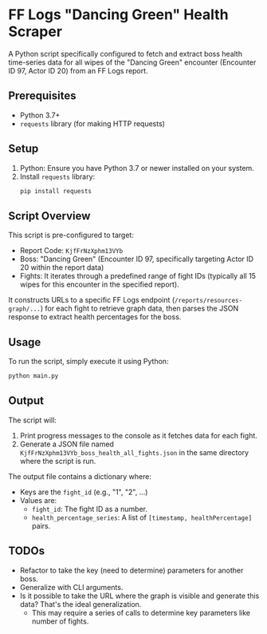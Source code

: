 # FF Logs "Dancing Green" Health Scraper

A Python script specifically configured to fetch and extract boss health time-series data for all wipes of the "Dancing Green" encounter (Encounter ID 97, Actor ID 20) from an FF Logs report.

## Prerequisites

- Python 3.7+
- `requests` library (for making HTTP requests)

## Setup

1.  Python: Ensure you have Python 3.7 or newer installed on your system.
2.  Install `requests` library:
    ```bash
    pip install requests
    ```

## Script Overview

This script is pre-configured to target:

- Report Code: `KjfFrNzXphm13VYb`
- Boss: "Dancing Green" (Encounter ID 97, specifically targeting Actor ID 20 within the report data)
- Fights: It iterates through a predefined range of fight IDs (typically all 15 wipes for this encounter in the specified report).

It constructs URLs to a specific FF Logs endpoint (`/reports/resources-graph/...`) for each fight to retrieve graph data, then parses the JSON response to extract health percentages for the boss.

## Usage

To run the script, simply execute it using Python:

```bash
python main.py
```

## Output

The script will:

1. Print progress messages to the console as it fetches data for each fight.
2. Generate a JSON file named `KjfFrNzXphm13VYb_boss_health_all_fights.json` in the same directory where the script is run.

The output file contains a dictionary where:

- Keys are the `fight_id` (e.g., "1", "2", ...)
- Values are:
  - `fight_id`: The fight ID as a number.
  - `health_percentage_series`: A list of `[timestamp, healthPercentage]` pairs.

## TODOs

- Refactor to take the key (need to determine) parameters for another boss.
- Generalize with CLI arguments.
- Is it possible to take the URL where the graph is visible and generate this data? That's the ideal generalization.
  - This may require a series of calls to determine key parameters like number of fights.

